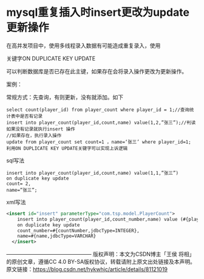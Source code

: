 # mysql重复插入时insert更改为update更新操作

在高并发项目中，使用多线程录入数据有可能造成重复录入，使用

关键字ON DUPLICATE KEY UPDATE

可以判断数据库是否已存在此主键，如果存在会将录入操作更改为更新操作。

 

案例：

常规方式：先查询，有则更新，没有就添加。如下

```mysql
select count(player_id) from player_count where player_id = 1;//查询统计表中是否有记录
insert into player_count(player_id,count,name) value(1,2,”张三”);//判读如果没有记录就执行insert 操作
//如果存在，执行录入操作
update from player_count set count=1 ，name=‘张三’ where player_id=1;
利用ON DUPLICATE KEY UPDATE关键字可以实现上诉逻辑
```

sql写法 

```mysql
insert into player_count(player_id,count,name) value(1,1,”张三”) 
on duplicate key update 
count= 2,
name=”张三”;
```


xml写法

```xml
<insert id="insert" parameterType="com.tsp.model.PlayerCount">
    insert into player_count(player_id,count_number,name) value (#{playerId,jdbcType=INTEGER}, #{countNumber,jdbcType=INTEGER}, #{name,jdbcType=VARCHAR})
    on duplicate key update
    count_number=#{countNumber,jdbcType=INTEGER},
    name=#{name,jdbcType=VARCHAR}
  </insert>
```

————————————————
版权声明：本文为CSDN博主「王侯 将相」的原创文章，遵循CC 4.0 BY-SA版权协议，转载请附上原文出处链接及本声明。
原文链接：https://blog.csdn.net/hykwhjc/article/details/81121019